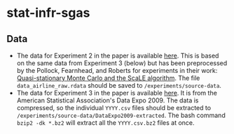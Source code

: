 # stat-infr-sgas

## Data
- The data for Experiment 2 in the paper is available [here](https://warwick.ac.uk/fac/sci/statistics/staff/academic-research/pollock/scale/data_airline_raw.rdata). This is based on the same data from Experiment 3 (below) but has been preprocessed by the Pollock, Fearnhead, and Roberts for experiments in their work: [Quasi-stationary Monte Carlo and the ScaLE algorithm](https://rss.onlinelibrary.wiley.com/doi/10.1111/rssb.12365). The file `data_airline_raw.rdata` should be saved to `/experiments/source-data`.
- The data for Experiment 3 in the paper is available [here](https://community.amstat.org/jointscsg-section/dataexpo/dataexpo2009). It is from the American Statistical Association's Data Expo 2009. The data is compressed, so the individual `YYYY.csv` files should be extracted to `/experiments/source-data/DataExpo2009-extracted`. The bash command `bzip2 -dk *.bz2` will extract all the `YYYY.csv.bz2` files at once.
